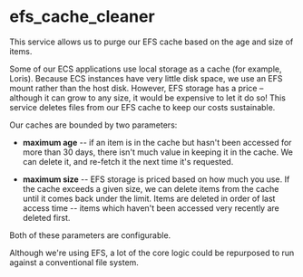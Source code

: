# efs_cache_cleaner

This service allows us to purge our EFS cache based on the age and size of items.

Some of our ECS applications use local storage as a cache (for example, Loris).
Because ECS instances have very little disk space, we use an EFS mount rather than the host disk.
However, EFS storage has a price – although it can grow to any size, it would be expensive to let it do so!
This service deletes files from our EFS cache to keep our costs sustainable.

Our caches are bounded by two parameters:

*   **maximum age** -- if an item is in the cache but hasn't been accessed for more than 30 days, there isn't much value in keeping it in the cache.
    We can delete it, and re-fetch it the next time it's requested.

*   **maximum size** -- EFS storage is priced based on how much you use.
    If the cache exceeds a given size, we can delete items from the cache until it comes back under the limit.
    Items are deleted in order of last access time -- items which haven't been accessed very recently are deleted first.

Both of these parameters are configurable.

Although we're using EFS, a lot of the core logic could be repurposed to run against a conventional file system.
